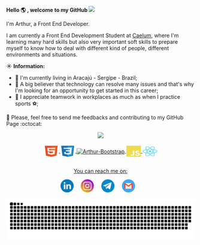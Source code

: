 **Hello :earth_americas: , welcome to my GitHub  <img src="https://github.com/TheDudeThatCode/TheDudeThatCode/blob/master/Assets/Hi.gif" width="29px">**
 
I'm Arthur, a Front End Developer.

I am currently a Front End Development Student at [Caelum](https://www.caelum.com.br/), where I'm learning many hard skills but also very important soft skills to prepare myself to know how to deal with different kind of people, different environments and situations.

:sunny: **Information:** 

- :house_with_garden: I'm currently living in Aracajú - Sergipe - Brazil;
- :thought_balloon: A big believer that technology can resolve many 
issues and that's why I'm looking for an opportunity to get started in this career;
- :honeybee: I appreciate teamwork in workplaces as much as when I practice sports :soccer:;


:pray: Please, feel free to send me feedbacks and contributing to my GitHub Page :octocat:

<div align="center">
  <a href="https://github.com/arthursaldanha">
  <img height="180em" src="https://github-readme-stats.vercel.app/api/top-langs/?username=arthursaldanha&layout=compact&langs_count=16&theme=dracula"/>
</div>
<div align="center"><br>
  <img align="center" alt="Arthur-HTML" height="30" width="40" src="https://raw.githubusercontent.com/devicons/devicon/master/icons/html5/html5-original.svg">
  <img align="center" alt="Arthur-CSS" height="30" width="40" src="https://raw.githubusercontent.com/devicons/devicon/master/icons/css3/css3-original.svg">
  <img align="center" alt="Arthur-Bootstrap" height="30" width="40" src="https://raw.githubusercontent.com/jmnote/z-icons/master/svg/bootstrap.svg">
  <img align="center" alt="Arthur-Js" height="30" width="40" src="https://raw.githubusercontent.com/devicons/devicon/master/icons/javascript/javascript-plain.svg">
  <img align="center" alt="Arthur-React" height="30" width="40" src="https://raw.githubusercontent.com/devicons/devicon/master/icons/react/react-original.svg">
</div>  

  
  ##
<p align="center">You can reach me on:</p>
<p align="center">
  <a href="https://www.linkedin.com/in/arthursaldanha"><img src="https://github.com/carlanakajuni/carlanakajuni/blob/master/linkedin-round.svg" width="35px" alt="LinkedIn"></a> &nbsp; &nbsp;
  <a href="https://www.instagram.com/saldanha.jpg/"><img src="https://github.com/carlanakajuni/carlanakajuni/blob/master/instagram-round.svg" width="35px" alt="Instagram"></a> &nbsp; &nbsp;
  <a href="https://t.me/asalds"><img src="https://github.com/carlanakajuni/carlanakajuni/blob/master/telegram-round.svg" width="35px" alt="Telegram"></a> &nbsp; &nbsp;
  <a href="mailto:saldanhadev@gmail.com?subject=Hello%20Carla"><img src="https://github.com/carlanakajuni/carlanakajuni/blob/master/gmail.png" width="35px" alt="Gmail"></a> &nbsp; &nbsp;
</p>

<div> 
 
  ![Snake animation](https://github.com/arthursaldanha/arthursaldanha/blob/output/github-contribution-grid-snake.svg)
 
</div>
